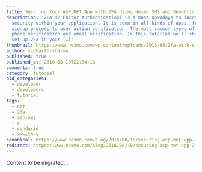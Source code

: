 ```yaml
---
title: Securing Your ASP.NET App with 2FA Using Nexmo SMS and SendGrid Email
description: "2FA (2 Factor Authentication) is a must nowadays to increase the
  security within your application. It is seen in all kinds of apps: from the
  signup process to user action verification. The most common types of 2FA are
  phone verification and email verification. In this tutorial we’ll show how to
  set up 2FA in your […]"
thumbnail: https://www.nexmo.com/wp-content/uploads/2016/08/2fa-with-sms-or-email.png
author: sidharth-sharma
published: true
published_at: 2016-08-10T22:34:18
comments: true
category: tutorial
old_categories:
  - developer
  - developers
  - tutorial
tags:
  - net
  - 2fa
  - asp-net
  - c
  - sendgrid
  - x-with-y
canonical: https://www.nexmo.com/blog/2016/08/10/securing-asp-net-app-2fa-using-nexmo-sms-sendgrid-email-dr
redirect: https://www.nexmo.com/blog/2016/08/10/securing-asp-net-app-2fa-using-nexmo-sms-sendgrid-email-dr
---
```

Content to be migrated...